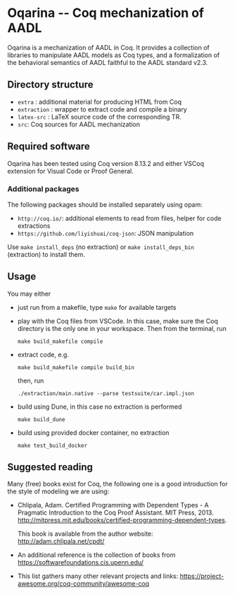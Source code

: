 # Oqarina -- Coq mechanization of AADL

Oqarina is a mechanization of AADL in Coq. It provides a collection of libraries to manipulate AADL models as Coq types, and a formalization of the behavioral semantics of AADL faithful to the AADL standard v2.3.

## Directory structure

* `extra` : additional material for producing HTML from Coq
* `extraction` : wrapper to extract code and compile a binary
* `latex-src` : LaTeX source code of the corresponding TR.
* `src`: Coq sources for AADL mechanization

## Required software

Oqarina has been tested using Coq version 8.13.2 and either VSCoq extension for Visual Code or Proof General.

### Additional packages

The following packages should be installed separately using opam:

* `http://coq.io/`: additional elements to read from files, helper for code extractions
* `https://github.com/liyishuai/coq-json`: JSON manipulation

Use `make install_deps` (no extraction) or `make install_deps_bin` (extraction) to install them.

## Usage

You may either
- just run from a makefile, type `make` for available targets

- play with the Coq files from VSCode. In this case, make sure the Coq directory is the only one in your workspace. Then from the terminal, run

    ```make build_makefile compile ```

- extract code, e.g.

  ```make build_makefile compile build_bin```

  then, run

  ```./extraction/main.native --parse testsuite/car.impl.json```

- build using Dune, in this case no extraction is performed

  ```make build_dune```

- build using provided docker container, no extraction

  ```make test_build_docker```

## Suggested reading

Many (free) books exist for Coq, the following one is a good introduction for the style of modeling we are using:

- Chlipala, Adam. Certified Programming with Dependent Types - A Pragmatic Introduction to the Coq Proof Assistant. MIT Press, 2013. http://mitpress.mit.edu/books/certified-programming-dependent-types.

  This book is available from the author website: http://adam.chlipala.net/cpdt/

- An additional reference is the collection of books from https://softwarefoundations.cis.upenn.edu/

- This list gathers many other relevant projects and links: https://project-awesome.org/coq-community/awesome-coq
